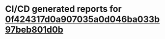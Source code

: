 # CI/CD generated reports for [0f424317d0a907035a0d046ba033b97beb801d0b](https://github.com/hydephp/develop/commit/0f424317d0a907035a0d046ba033b97beb801d0b)
